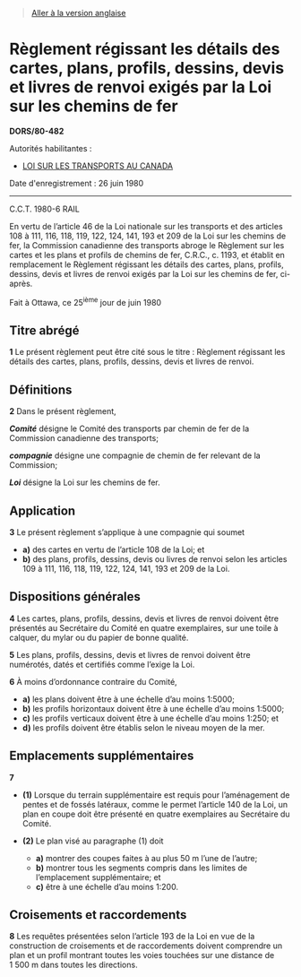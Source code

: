 > [Aller à la version anglaise](/en/Regulations/Statutory%20Orders%20and%20Regulations/80/482.md)

# Règlement régissant les détails des cartes, plans, profils, dessins, devis et livres de renvoi exigés par la Loi sur les chemins de fer

**DORS/80-482**

Autorités habilitantes : 
- [LOI SUR LES TRANSPORTS AU CANADA](/fr/Lois/Lois%20du%20Canada/1996/ch.%2010.md)

Date d'enregistrement : 26 juin 1980

----------

C.C.T. 1980-6 RAIL

En vertu de l’article 46 de la Loi nationale sur les transports et des articles 108 à 111, 116, 118, 119, 122, 124, 141, 193 et 209 de la Loi sur les chemins de fer, la Commission canadienne des transports abroge le Règlement sur les cartes et les plans et profils de chemins de fer, C.R.C., c. 1193, et établit en remplacement le Règlement régissant les détails des cartes, plans, profils, dessins, devis et livres de renvoi exigés par la Loi sur les chemins de fer, ci-après.

Fait à Ottawa, ce 25<sup>ième</sup> jour de juin 1980




## Titre abrégé


**1** Le présent règlement peut être cité sous le titre : Règlement régissant les détails des cartes, plans, profils, dessins, devis et livres de renvoi.




## Définitions


**2** Dans le présent règlement,

***Comité*** désigne le Comité des transports par chemin de fer de la Commission canadienne des transports;

***compagnie*** désigne une compagnie de chemin de fer relevant de la Commission;

***Loi*** désigne la Loi sur les chemins de fer.




## Application


**3** Le présent règlement s’applique à une compagnie qui soumet
- **a)** des cartes en vertu de l’article 108 de la Loi; et
- **b)** des plans, profils, dessins, devis ou livres de renvoi selon les articles 109 à 111, 116, 118, 119, 122, 124, 141, 193 et 209 de la Loi.




## Dispositions générales


**4** Les cartes, plans, profils, dessins, devis et livres de renvoi doivent être présentés au Secrétaire du Comité en quatre exemplaires, sur une toile à calquer, du mylar ou du papier de bonne qualité.



**5** Les plans, profils, dessins, devis et livres de renvoi doivent être numérotés, datés et certifiés comme l’exige la Loi.



**6** À moins d’ordonnance contraire du Comité,
- **a)** les plans doivent être à une échelle d’au moins 1:5000;
- **b)** les profils horizontaux doivent être à une échelle d’au moins 1:5000;
- **c)** les profils verticaux doivent être à une échelle d’au moins 1:250; et
- **d)** les profils doivent être établis selon le niveau moyen de la mer.




## Emplacements supplémentaires


**7** 

- **(1)** Lorsque du terrain supplémentaire est requis pour l’aménagement de pentes et de fossés latéraux, comme le permet l’article 140 de la Loi, un plan en coupe doit être présenté en quatre exemplaires au Secrétaire du Comité.

- **(2)** Le plan visé au paragraphe (1) doit
	- **a)** montrer des coupes faites à au plus 50 m l’une de l’autre;
	- **b)** montrer tous les segments compris dans les limites de l’emplacement supplémentaire; et
	- **c)** être à une échelle d’au moins 1:200.




## Croisements et raccordements


**8** Les requêtes présentées selon l’article 193 de la Loi en vue de la construction de croisements et de raccordements doivent comprendre un plan et un profil montrant toutes les voies touchées sur une distance de 1 500 m dans toutes les directions.


